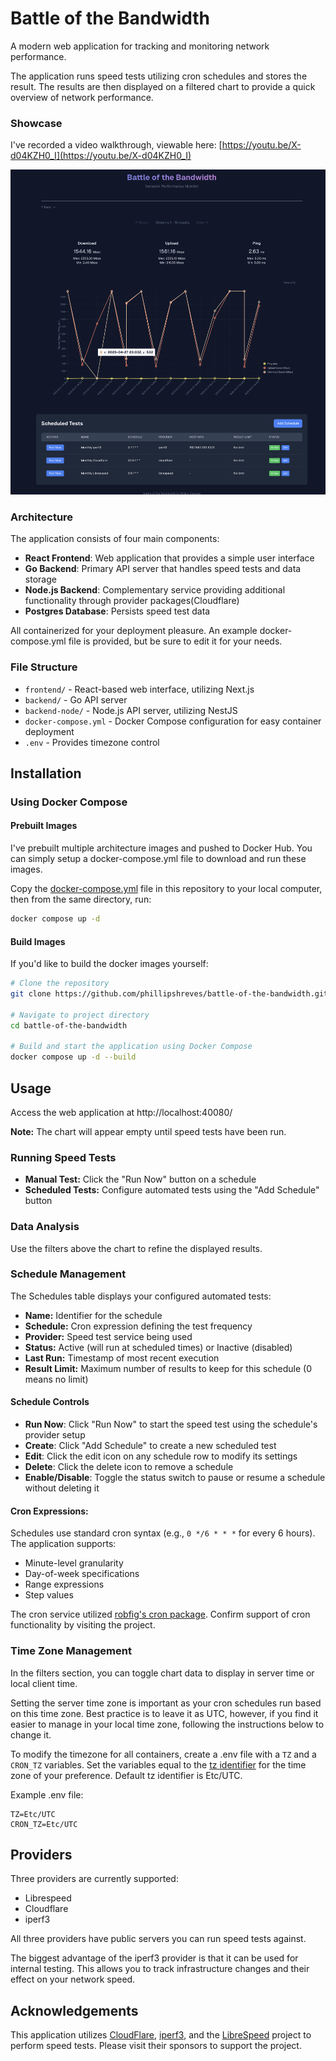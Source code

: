 # Battle of the Bandwidth

A modern web application for tracking and monitoring network performance. 

The application runs speed tests utilizing cron schedules and stores the result. The results are then displayed on a filtered chart to provide a quick overview of network performance.

### Showcase

I've recorded a video walkthrough, viewable here: [https://youtu.be/X-d04KZH0_I](https://youtu.be/X-d04KZH0_I)

![showcase-screenshot-01.png](showcase-screenshot-01.png)

### Architecture

The application consists of four main components:
- **React Frontend**: Web application that provides a simple user interface
- **Go Backend**: Primary API server that handles speed tests and data storage
- **Node.js Backend**: Complementary service providing additional functionality through provider packages(Cloudflare)
- **Postgres Database**: Persists speed test data

All containerized for your deployment pleasure. An example docker-compose.yml file is provided, but be sure to edit it for your needs.

### File Structure

- `frontend/` - React-based web interface, utilizing Next.js
- `backend/` - Go API server
- `backend-node/` - Node.js API server, utilizing NestJS
- `docker-compose.yml` - Docker Compose configuration for easy container deployment
- `.env` - Provides timezone control

## Installation

### Using Docker Compose

#### Prebuilt Images

I've prebuilt multiple architecture images and pushed to Docker Hub. You can simply setup a docker-compose.yml file to download and run these images.

Copy the [docker-compose.yml](docker-compose.yml) file in this repository to your local computer, then from the same directory, run:

```bash
docker compose up -d
```

#### Build Images

If you'd like to build the docker images yourself:

```bash
# Clone the repository
git clone https://github.com/phillipshreves/battle-of-the-bandwidth.git

# Navigate to project directory
cd battle-of-the-bandwidth

# Build and start the application using Docker Compose
docker compose up -d --build
```

## Usage

Access the web application at http://localhost:40080/

**Note:** The chart will appear empty until speed tests have been run.

### Running Speed Tests

- **Manual Test:** Click the "Run Now" button on a schedule
- **Scheduled Tests:** Configure automated tests using the "Add Schedule" button

### Data Analysis

Use the filters above the chart to refine the displayed results.

### Schedule Management

The Schedules table displays your configured automated tests:

- **Name:** Identifier for the schedule
- **Schedule:** Cron expression defining the test frequency
- **Provider:** Speed test service being used
- **Status:** Active (will run at scheduled times) or Inactive (disabled)
- **Last Run:** Timestamp of most recent execution
- **Result Limit:** Maximum number of results to keep for this schedule (0 means no limit)

#### Schedule Controls

- **Run Now**: Click "Run Now" to start the speed test using the schedule's provider setup
- **Create**: Click "Add Schedule" to create a new scheduled test
- **Edit**: Click the edit icon on any schedule row to modify its settings
- **Delete**: Click the delete icon to remove a schedule
- **Enable/Disable**: Toggle the status switch to pause or resume a schedule without deleting it

#### Cron Expressions:
Schedules use standard cron syntax (e.g., `0 */6 * * *` for every 6 hours). The application supports:
- Minute-level granularity
- Day-of-week specifications
- Range expressions
- Step values

The cron service utilized [robfig's cron package](https://github.com/robfig/cron). Confirm support of cron functionality by visiting the project.

### Time Zone Management

In the filters section, you can toggle chart data to display in server time or local client time.

Setting the server time zone is important as your cron schedules run based on this time zone. Best practice is to leave it as UTC, however, if you find it easier to manage in your local time zone, following the instructions below to change it.

To modify the timezone for all containers, create a .env file with a `TZ` and a `CRON_TZ` variables. Set the variables equal to the [tz identifier](https://en.wikipedia.org/wiki/List_of_tz_database_time_zones) for the time zone of your preference. Default tz identifier is Etc/UTC.

Example .env file:
```
TZ=Etc/UTC
CRON_TZ=Etc/UTC
```

## Providers

Three providers are currently supported:
- Librespeed
- Cloudflare
- iperf3

All three providers have public servers you can run speed tests against.

The biggest advantage of the iperf3 provider is that it can be used for internal testing. This allows you to track infrastructure changes and their effect on your network speed.

## Acknowledgements

This application utilizes [CloudFlare](https://github.com/cloudflare/speedtest?tab=readme-ov-file), [iperf3](https://iperf.fr/), and the [LibreSpeed](https://librespeed.org/) project to perform speed tests. Please visit their sponsors to support the project.
